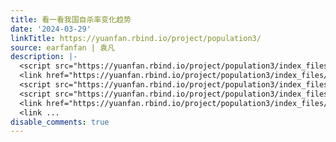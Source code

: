 ```yaml
---
title: 看一看我国自杀率变化趋势
date: '2024-03-29'
linkTitle: https://yuanfan.rbind.io/project/population3/
source: earfanfan | 袁凡
description: |-
  <script src="https://yuanfan.rbind.io/project/population3/index_files/htmlwidgets/htmlwidgets.js"></script>
  <link href="https://yuanfan.rbind.io/project/population3/index_files/datatables-css/datatables-crosstalk.css" rel="stylesheet" />
  <script src="https://yuanfan.rbind.io/project/population3/index_files/datatables-binding/datatables.js"></script>
  <script src="https://yuanfan.rbind.io/project/population3/index_files/jquery/jquery-3.6.0.min.js"></script>
  <link href="https://yuanfan.rbind.io/project/population3/index_files/dt-core/css/jquery.dataTables.min.css" rel="stylesheet" />
  <link ...
disable_comments: true
---
```

<script src="https://yuanfan.rbind.io/project/population3/index_files/htmlwidgets/htmlwidgets.js"></script>
<link href="https://yuanfan.rbind.io/project/population3/index_files/datatables-css/datatables-crosstalk.css" rel="stylesheet" />
<script src="https://yuanfan.rbind.io/project/population3/index_files/datatables-binding/datatables.js"></script>
<script src="https://yuanfan.rbind.io/project/population3/index_files/jquery/jquery-3.6.0.min.js"></script>
<link href="https://yuanfan.rbind.io/project/population3/index_files/dt-core/css/jquery.dataTables.min.css" rel="stylesheet" />
<link ...